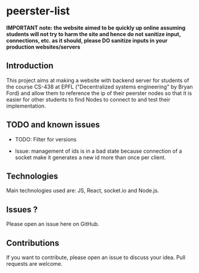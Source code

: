 # peerster-list

**IMPORTANT note: the website aimed to be quickly up online assuming students will not try to harm the site and hence do not sanitize input, connections, etc. as it should, please DO sanitize inputs in your production websites/servers**

## Introduction
This project aims at making a website with backend server for students of the course CS-438 at EPFL ("Decentralized systems engineering" by Bryan Ford) and allow them to reference the ip of their peerster nodes so that it is easier for other students to find Nodes to connect to and test their implementation.

## TODO and known issues
* TODO: Filter for versions

* Issue: management of ids is in a bad state because connection of a socket make it generates a new id more than once per client.

## Technologies
Main technologies used are: JS, React, socket.io and Node.js.

## Issues ?

Please open an issue here on GitHub.

## Contributions

If you want to contribute, please open an issue to discuss your idea. Pull requests are welcome.

